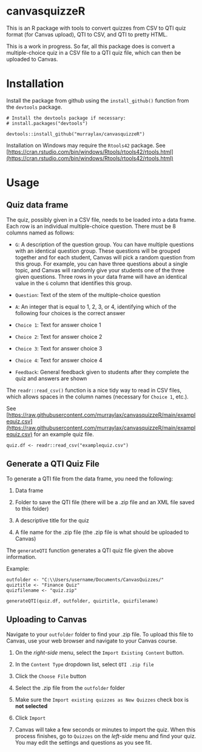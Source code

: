 # canvasquizzeR

This is an R package with tools to convert quizzes from CSV to QTI quiz format (for Canvas upload), QTI to CSV, and QTI to pretty HTML. 

This is a work in progress. So far, all this package does is convert a multiple-choice quiz in a CSV file to a QTI quiz file, which can then be uploaded to Canvas.

# Installation

Install the package from github using the `install_github()` function from the `devtools` package.

```
# Install the devtools package if necessary:
# install.packages("devtools") 

devtools::install_github("murraylax/canvasquizzeR")
```

Installation on Windows may require the `Rtools42` package. See [https://cran.rstudio.com/bin/windows/Rtools/rtools42/rtools.html](https://cran.rstudio.com/bin/windows/Rtools/rtools42/rtools.html)

# Usage

## Quiz data frame

The quiz, possibly given in a CSV file, needs to be loaded into a data frame. Each row is an individual multiple-choice question. There must be 8 columns named as follows:

 - `G`: A description of the question group. You can have multiple questions with an identical question group. These questions will be grouped together and for each student, Canvas will pick a random question from this group. For example, you can have three questions about a single topic, and Canvas will randomly give your students one of the three given questions. Three rows in your data frame will have an identical value in the `G` column that identifies this group.
 
 - `Question`: Text of the stem of the multiple-choice question

 - `A`: An integer that is equal to 1, 2, 3, or 4, identifying which of the following four choices is the correct answer

 - `Choice 1`: Text for answer choice 1

 - `Choice 2`: Text for answer choice 2

 - `Choice 3`: Text for answer choice 3

 - `Choice 4`: Text for answer choice 4

 - `Feedback`: General feedback given to students after they complete the quiz and answers are shown

The `readr::read_csv()` function is a nice tidy way to read in CSV files, which allows spaces in the column names (necessary for `Choice 1`, etc.).

See [https://raw.githubusercontent.com/murraylax/canvasquizzeR/main/examplequiz.csv](https://raw.githubusercontent.com/murraylax/canvasquizzeR/main/examplequiz.csv) for an example quiz file.

```
quiz.df <- readr::read_csv("examplequiz.csv")
```

## Generate a QTI Quiz File

To generate a QTI file from the data frame, you need the following:

 1. Data frame
 
 2. Folder to save the QTI file (there will be a .zip file and an XML file saved to this folder)
 
 3. A descriptive title for the quiz
 
 4. A file name for the .zip file (the .zip file is what should be uploaded to Canvas)
 
The `generateQTI` function generates a QTI quiz file given the above information. 
 
Example:

```
outfolder <- "C:\\Users/username/Documents/CanvasQuizzes/"
quiztitle <- "Finance Quiz"
quizfilename <- "quiz.zip"

generateQTI(quiz.df, outfolder, quiztitle, quizfilename)
```

## Uploading to Canvas

Navigate to your `outfolder` folder to find your .zip file. To upload this file to Canvas, use your web browser and navigate to your Canvas course. 

 1. On the *right-side* menu, select the `Import Existing Content` button.
 
 2. In the `Content Type` dropdown list, select `QTI .zip file`
 
 3. Click the `Choose File` button
 
 4. Select the .zip file from the `outfolder` folder
 
 5. Make sure the `Import existing quizzes as New Quizzes` check box is **not selected**
 
 6. Click `Import`
 
 7. Canvas will take a few seconds or minutes to import the quiz. When this process finishes, go to `Quizzes` on the *left-side* menu and find your quiz. You may edit the settings and questions as you see fit.
 
 
